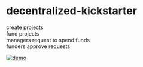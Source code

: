 # decentralized-kickstarter
  
create projects  
fund projects  
managers request to spend funds  
funders approve requests  
  
[![demo](https://img.youtube.com/vi/tA8cE3tUMf0/0.jpg)](https://www.youtube.com/watch?v=tA8cE3tUMf0)